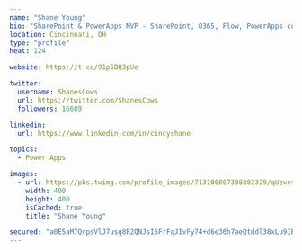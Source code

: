 ```yaml
---
name: "Shane Young"
bio: "SharePoint & PowerApps MVP - SharePoint, O365, Flow, PowerApps consulting? @PowerApps911 | Pure Snark? You found it."
location: Cincinnati, OH
type: "profile"
heat: 124

website: https://t.co/91p5BQ3pUe

twitter:
  username: ShanesCows
  url: https://twitter.com/ShanesCows
  followers: 16689

linkedin:
  url: https://www.linkedin.com/in/cincyshane

topics:
  - Power Apps

images:
  - url: https://pbs.twimg.com/profile_images/713100007398883329/qUzvsvQ3_400x400.jpg
    width: 400
    height: 400
    isCached: true
    title: "Shane Young"

secured: "a0E5aM7QrpsVlJ7usq8R2QNJsI6FrFqJIvFy74+d6e36h7aeQtddl38xLu9IBHYCMfUUSAWFOPUnZQLn5t7xfzPPCOagBibfVrV9p6tIEUPHf16sda8ntMH+hxv5DXf12dYvxqugOsTF9YGmzACOuLeqlYVZs0FKkBaQOYoOcdsxNy5N68dyELqeXyrN15TbT3w70TpNGWuvIDmBLx98AsVYLYCl23xYYA1yH4vsYgfLY0pnANqYX7xGgwqrAmhpxVlWrSZSuKuZtEV32kdV5ACRjrdGg9KRhSQTn7+iJWqKjjmxxnUBiQEwu3v6YAfJkVIFYoRkzDTuKMX05eBiwyZkBf7+Bvqytls+BPsUl6LryNKjPhKsFfei6EfPWZgqgbOFy8AaAkfbzVJaZSuHFrFxySypM4hwQI5GIdO4YZQ=;JZPGeF5Ws0s67vjRL+Tx3g=="
---
```


